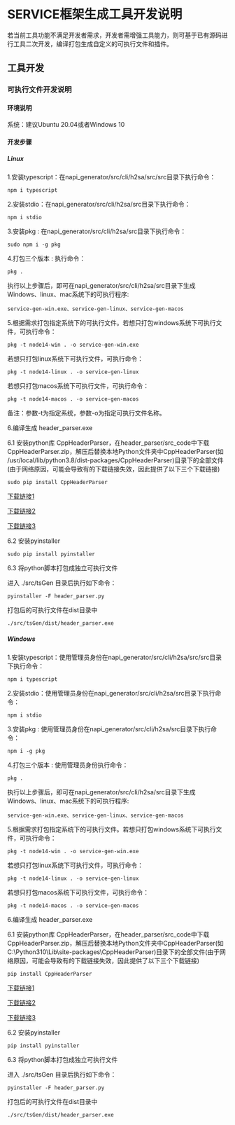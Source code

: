 # SERVICE框架生成工具开发说明

若当前工具功能不满足开发者需求，开发者需增强工具能力，则可基于已有源码进行工具二次开发，编译打包生成自定义的可执行文件和插件。

## 工具开发

### 可执行文件开发说明

#### 环境说明

系统：建议Ubuntu 20.04或者Windows 10

#### 开发步骤

##### Linux

1.安装typescript：在napi_generator/src/cli/h2sa/src/src目录下执行命令：

	npm i typescript

2.安装stdio：在napi_generator/src/cli/h2sa/src目录下执行命令：

	npm i stdio

3.安装pkg : 在napi_generator/src/cli/h2sa/src目录下执行命令：

	sudo npm i -g pkg

4.打包三个版本 : 执行命令：

	pkg .

执行以上步骤后，即可在napi_generator/src/cli/h2sa/src目录下生成Windows、linux、mac系统下的可执行程序:

	service-gen-win.exe、service-gen-linux、service-gen-macos

5.根据需求打包指定系统下的可执行文件。若想只打包windows系统下可执行文件，可执行命令：

	pkg -t node14-win . -o service-gen-win.exe

若想只打包linux系统下可执行文件，可执行命令：

	pkg -t node14-linux . -o service-gen-linux

若想只打包macos系统下可执行文件，可执行命令：

	pkg -t node14-macos . -o service-gen-macos

备注：参数-t为指定系统，参数-o为指定可执行文件名称。

6.编译生成 header_parser.exe

6.1 安装python库 CppHeaderParser，在header_parser/src_code中下载CppHeaderParser.zip，解压后替换本地Python文件夹中CppHeaderParser(如 /usr/local/lib/python3.8/dist-packages/CppHeaderParser)目录下的全部文件(由于网络原因，可能会导致有的下载链接失效，因此提供了以下三个下载链接)

```
sudo pip install CppHeaderParser
```

[下载链接1](http://ftpkaihongdigi.i234.me:5000/sharing/kBG1c7CvT)

[下载链接2](http://ftp.kaihong.com:5000/sharing/kBG1c7CvT)

[下载链接3](http://ftp.kaihongdigi.com:5000/sharing/kBG1c7CvT)

6.2 安装pyinstaller

```
sudo pip install pyinstaller
```

6.3 将python脚本打包成独立可执行文件

进入 ./src/tsGen 目录后执行如下命令：

```
pyinstaller -F header_parser.py
```

打包后的可执行文件在dist目录中

```
./src/tsGen/dist/header_parser.exe
```


##### Windows

1.安装typescript：使用管理员身份在napi_generator/src/cli/h2sa/src/src目录下执行命令：

	npm i typescript

2.安装stdio：使用管理员身份在napi_generator/src/cli/h2sa/src目录下执行命令：

	npm i stdio

3.安装pkg : 使用管理员身份在napi_generator/src/cli/h2sa/src目录下执行命令：

	npm i -g pkg

4.打包三个版本 : 使用管理员身份执行命令：

	pkg .

执行以上步骤后，即可在napi_generator/src/cli/h2sa/src目录下生成Windows、linux、mac系统下的可执行程序:

	service-gen-win.exe、service-gen-linux、service-gen-macos

5.根据需求打包指定系统下的可执行文件。若想只打包windows系统下可执行文件，可执行命令：

	pkg -t node14-win . -o service-gen-win.exe

若想只打包linux系统下可执行文件，可执行命令：

	pkg -t node14-linux . -o service-gen-linux

若想只打包macos系统下可执行文件，可执行命令：

	pkg -t node14-macos . -o service-gen-macos

6.编译生成 header_parser.exe

6.1 安装python库 CppHeaderParser，在header_parser/src_code中下载CppHeaderParser.zip，解压后替换本地Python文件夹中CppHeaderParser(如 C:\Python310\Lib\site-packages\CppHeaderParser)目录下的全部文件(由于网络原因，可能会导致有的下载链接失效，因此提供了以下三个下载链接)

```
pip install CppHeaderParser
```

[下载链接1](http://ftpkaihongdigi.i234.me:5000/sharing/kBG1c7CvT)

[下载链接2](http://ftp.kaihong.com:5000/sharing/kBG1c7CvT)

[下载链接3](http://ftp.kaihongdigi.com:5000/sharing/kBG1c7CvT)

6.2 安装pyinstaller

```
pip install pyinstaller
```

6.3 将python脚本打包成独立可执行文件

进入 ./src/tsGen 目录后执行如下命令：

```
pyinstaller -F header_parser.py
```

打包后的可执行文件在dist目录中

```
./src/tsGen/dist/header_parser.exe
```
